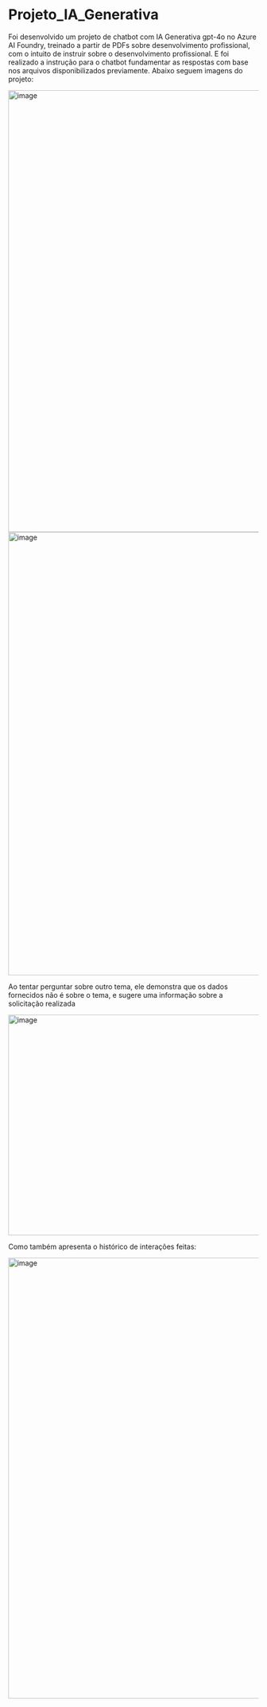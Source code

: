 # Projeto_IA_Generativa

Foi desenvolvido um projeto de chatbot com IA Generativa gpt-4o no Azure AI Foundry, treinado a partir de PDFs sobre desenvolvimento profissional, com o intuito de instruir sobre o desenvolvimento profissional. E foi realizado a instrução para o chatbot fundamentar as respostas com base nos arquivos disponibilizados previamente. Abaixo seguem imagens do projeto:

<img width="1911" height="887" alt="image" src="https://github.com/user-attachments/assets/477feedd-a22a-435b-9155-da268531996d" />

<img width="1909" height="890" alt="image" src="https://github.com/user-attachments/assets/01547030-4377-4da6-af96-f64c5994bc5c" />

Ao tentar perguntar sobre outro tema, ele demonstra que os dados fornecidos não é sobre o tema, e sugere uma informação sobre a solicitação realizada

<img width="1123" height="443" alt="image" src="https://github.com/user-attachments/assets/56590a07-f456-4573-874b-a14bfe762c3c" />

Como também apresenta o histórico de interações feitas:

<img width="1903" height="885" alt="image" src="https://github.com/user-attachments/assets/12094641-025e-4930-91b5-085798b9e7f8" />


